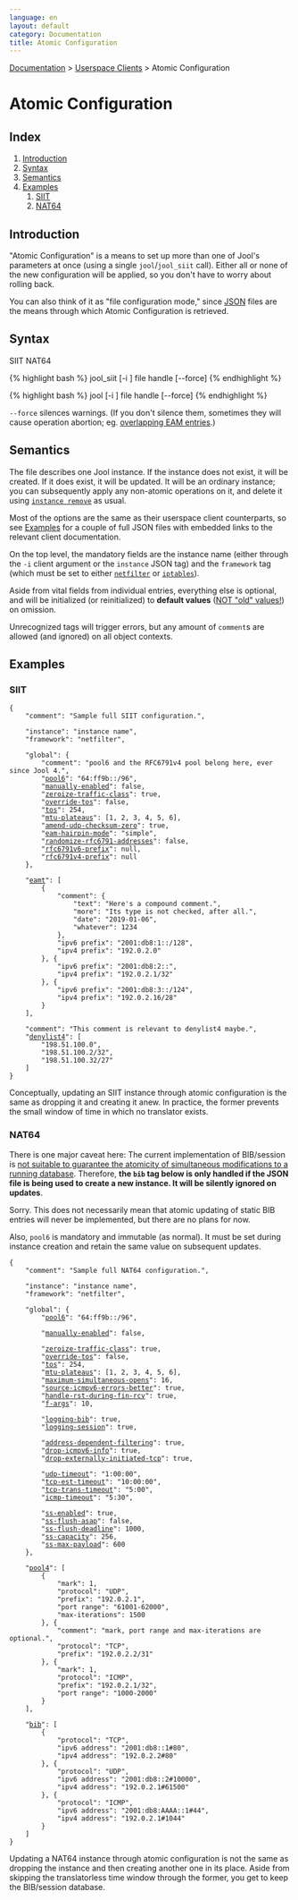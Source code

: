 ```yaml
---
language: en
layout: default
category: Documentation
title: Atomic Configuration
---
```


[Documentation](documentation.html) > [Userspace Clients](documentation.html#userspace-clients) > Atomic Configuration

# Atomic Configuration

## Index

1. [Introduction](#introduction)
2. [Syntax](#syntax)
2. [Semantics](#semantics)
4. [Examples](#examples)
	1. [SIIT](#siit)
	2. [NAT64](#nat64)

## Introduction

"Atomic Configuration" is a means to set up more than one of Jool's parameters at once (using a single `jool`/`jool_siit` call). Either all or none of the new configuration will be applied, so you don't have to worry about rolling back.

You can also think of it as "file configuration mode," since [JSON](https://www.json.org/) files are the means through which Atomic Configuration is retrieved.

## Syntax

<div class="distro-menu">
	<span class="distro-selector" onclick="showDistro(this);">SIIT</span>
	<span class="distro-selector" onclick="showDistro(this);">NAT64</span>
</div>

<!-- SIIT -->
{% highlight bash %}
jool_siit [-i <instance name>] file handle <path to json file> [--force]
{% endhighlight %}

<!-- NAT64 -->
{% highlight bash %}
jool      [-i <instance name>] file handle <path to json file> [--force]
{% endhighlight %}

`--force` silences warnings. (If you don't silence them, sometimes they will cause operation abortion; eg. [overlapping EAM entries](usr-flags-eamt.html#overlapping-eam-entries).)

## Semantics

The file describes one Jool instance. If the instance does not exist, it will be created. If it does exist, it will be updated. It will be an ordinary instance; you can subsequently apply any non-atomic operations on it, and delete it using [`instance remove`](usr-flags-instance.html) as usual.

Most of the options are the same as their userspace client counterparts, so see [Examples](#examples) for a couple of full JSON files with embedded links to the relevant client documentation.

On the top level, the mandatory fields are the instance name (either through the `-i` client argument or the `instance` JSON tag) and the `framework` tag (which must be set to either [`netfilter`](intro-jool.html#netfilter) or [`iptables`](intro-jool.html#iptables)).

Aside from vital fields from individual entries, everything else is optional, and will be initialized (or reinitialized) to **default values** ([NOT "old" values!](#changes-from-jool-3)) on omission.

Unrecognized tags will trigger errors, but any amount of `comment`s are allowed (and ignored) on all object contexts.

## Examples

### SIIT

<pre><code>{
	"comment": "Sample full SIIT configuration.",

	"instance": "instance name",
	"framework": "netfilter",

	"global": {
		"comment": "pool6 and the RFC6791v4 pool belong here, ever since Jool 4.",
		"<a href="usr-flags-global.html#pool6">pool6</a>": "64:ff9b::/96",
		"<a href="usr-flags-global.html#enable---disable">manually-enabled</a>": false,
		"<a href="usr-flags-global.html#zeroize-traffic-class">zeroize-traffic-class</a>": true,
		"<a href="usr-flags-global.html#override-tos">override-tos</a>": false,
		"<a href="usr-flags-global.html#tos">tos</a>": 254,
		"<a href="usr-flags-global.html#mtu-plateaus">mtu-plateaus</a>": [1, 2, 3, 4, 5, 6],
		"<a href="usr-flags-global.html#amend-udp-checksum-zero">amend-udp-checksum-zero</a>": true,
		"<a href="usr-flags-global.html#eam-hairpin-mode">eam-hairpin-mode</a>": "simple",
		"<a href="usr-flags-global.html#randomize-rfc6791-addresses">randomize-rfc6791-addresses</a>": false,
		"<a href="usr-flags-global.html#rfc6791v6-prefix">rfc6791v6-prefix</a>": null,
		"<a href="usr-flags-global.html#rfc6791v4-prefix">rfc6791v4-prefix</a>": null
	},

	"<a href="usr-flags-eamt.html">eamt</a>": [
		{
			"comment": {
				"text": "Here's a compound comment.",
				"more": "Its type is not checked, after all.",
				"date": "2019-01-06",
				"whatever": 1234
			},
			"ipv6 prefix": "2001:db8:1::/128",
			"ipv4 prefix": "192.0.2.0"
		}, {
			"ipv6 prefix": "2001:db8:2::",
			"ipv4 prefix": "192.0.2.1/32"
		}, {
			"ipv6 prefix": "2001:db8:3::/124",
			"ipv4 prefix": "192.0.2.16/28"
		}
	],

	"comment": "This comment is relevant to denylist4 maybe.",
	"<a href="usr-flags-denylist4.html">denylist4</a>": [
		"198.51.100.0",
		"198.51.100.2/32",
		"198.51.100.32/27"
	]
}</code></pre>

Conceptually, updating an SIIT instance through atomic configuration is the same as dropping it and creating it anew. In practice, the former prevents the small window of time in which no translator exists.

### NAT64

There is one major caveat here: The current implementation of BIB/session is [not suitable to guarantee the atomicity of simultaneous modifications to a running database](https://github.com/NICMx/Jool/blob/v3.5.0/usr/common/target/json.c#L715). Therefore, **the `bib` tag below is only handled if the JSON file is being used to create a new instance. It will be silently ignored on updates**.

Sorry. This does not necessarily mean that atomic updating of static BIB entries will never be implemented, but there are no plans for now.

Also, `pool6` is mandatory and immutable (as normal). It must be set during instance creation and retain the same value on subsequent updates.

<pre><code>{
	"comment": "Sample full NAT64 configuration.",

	"instance": "instance name",
	"framework": "netfilter",

	"global": {
		"<a href="usr-flags-global.html#pool6">pool6</a>": "64:ff9b::/96",

		"<a href="usr-flags-global.html#manually-enabled">manually-enabled</a>": false,

		"<a href="usr-flags-global.html#zeroize-traffic-class">zeroize-traffic-class</a>": true,
		"<a href="usr-flags-global.html#override-tos">override-tos</a>": false,
		"<a href="usr-flags-global.html#tos">tos</a>": 254,
		"<a href="usr-flags-global.html#mtu-plateaus">mtu-plateaus</a>": [1, 2, 3, 4, 5, 6],
		"<a href="usr-flags-global.html#maximum-simultaneous-opens">maximum-simultaneous-opens</a>": 16,
		"<a href="usr-flags-global.html#source-icmpv6-errors-better">source-icmpv6-errors-better</a>": true,
		"<a href="usr-flags-global.html#handle-rst-during-fin-rcv">handle-rst-during-fin-rcv</a>": true,
		"<a href="usr-flags-global.html#f-args">f-args</a>": 10,

		"<a href="usr-flags-global.html#logging-bib">logging-bib</a>": true,
		"<a href="usr-flags-global.html#logging-session">logging-session</a>": true,

		"<a href="usr-flags-global.html#address-dependent-filtering">address-dependent-filtering</a>": true,
		"<a href="usr-flags-global.html#drop-icmpv6-info">drop-icmpv6-info</a>": true,
		"<a href="usr-flags-global.html#drop-externally-initiated-tcp">drop-externally-initiated-tcp</a>": true,

		"<a href="usr-flags-global.html#udp-timeout">udp-timeout</a>": "1:00:00",
		"<a href="usr-flags-global.html#tcp-est-timeout">tcp-est-timeout</a>": "10:00:00",
		"<a href="usr-flags-global.html#tcp-trans-timeout">tcp-trans-timeout</a>": "5:00",
		"<a href="usr-flags-global.html#icmp-timeout">icmp-timeout</a>": "5:30",

		"<a href="usr-flags-global.html#ss-enabled">ss-enabled</a>": true,
		"<a href="usr-flags-global.html#ss-flush-asap">ss-flush-asap</a>": false,
		"<a href="usr-flags-global.html#ss-flush-deadline">ss-flush-deadline</a>": 1000,
		"<a href="usr-flags-global.html#ss-capacity">ss-capacity</a>": 256,
		"<a href="usr-flags-global.html#ss-max-payload">ss-max-payload</a>": 600
	},

	"<a href="usr-flags-pool4.html">pool4</a>": [
		{
			"mark": 1,
			"protocol": "UDP",
			"prefix": "192.0.2.1",
			"port range": "61001-62000",
			"max-iterations": 1500
		}, {
			"comment": "mark, port range and max-iterations are optional.",
			"protocol": "TCP",
			"prefix": "192.0.2.2/31"
		}, {
			"mark": 1,
			"protocol": "ICMP",
			"prefix": "192.0.2.1/32",
			"port range": "1000-2000"
		}
	],
	
	"<a href="usr-flags-bib.html">bib</a>": [
		{
			"protocol": "TCP",
			"ipv6 address": "2001:db8::1#80",
			"ipv4 address": "192.0.2.2#80"
		}, {
			"protocol": "UDP",
			"ipv6 address": "2001:db8::2#10000",
			"ipv4 address": "192.0.2.1#61500"
		}, {
			"protocol": "ICMP",
			"ipv6 address": "2001:db8:AAAA::1#44",
			"ipv4 address": "192.0.2.1#1044"
		}
	]
}</code></pre>

Updating a NAT64 instance through atomic configuration is not the same as dropping the instance and then creating another one in its place. Aside from skipping the translatorless time window through the former, you get to keep the BIB/session database.


